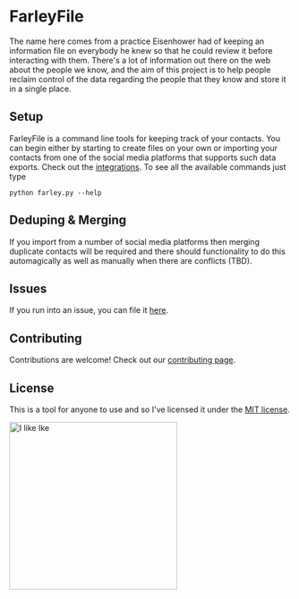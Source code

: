 FarleyFile
==========

The name here comes from a practice Eisenhower had of keeping an information file on everybody he knew so that he could review it before interacting with them. There's a lot of information out there on the web about the people we know, and the aim of this project is to help people reclaim control of the data regarding the people that they know and store it in a single place.

## Setup

FarleyFile is a command line tools for keeping track of your contacts. You can begin either by starting to create files on your own or importing your contacts from one of the social media platforms that supports such data exports. Check out the [integrations](INTEGRATIONS.md). To see all the available commands just type

    python farley.py --help

## Deduping & Merging

If you import from a number of social media platforms then merging duplicate contacts will be required and there should functionality to do this automagically as well as manually when there are conflicts (TBD).

## Issues

If you run into an issue, you can file it [here](https://github.com/wogsland/FarleyFile/issues/new).

## Contributing

Contributions are welcome! Check out our [contributing page](CONTRIBUTING.md).

## License

This is a tool for anyone to use and so I've licensed it under the [MIT license](LICENSE.md).

<img src="https://upload.wikimedia.org/wikipedia/commons/f/f8/Dwight_D._Eisenhower_as_General_of_the_Army_crop.jpg" alt="I like Ike" width="300"/>

